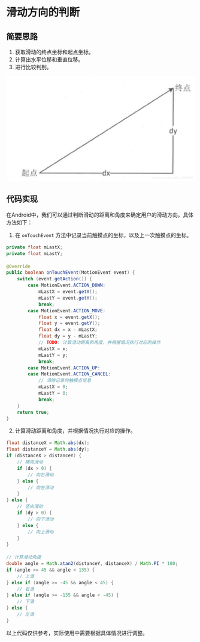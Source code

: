 # 滑动方向的判断

## 简要思路

1. 获取滑动的终点坐标和起点坐标。
2. 计算出水平位移和垂直位移。
3. 进行比较判别。

![](../img/e1f4e871.png)

## 代码实现

在Android中，我们可以通过判断滑动的距离和角度来确定用户的滑动方向。具体方法如下：

1. 在 `onTouchEvent` 方法中记录当前触摸点的坐标，以及上一次触摸点的坐标。

```java
private float mLastX;
private float mLastY;

@Override
public boolean onTouchEvent(MotionEvent event) {
    switch (event.getAction()) {
        case MotionEvent.ACTION_DOWN:
            mLastX = event.getX();
            mLastY = event.getY();
            break;
        case MotionEvent.ACTION_MOVE:
            float x = event.getX();
            float y = event.getY();
            float dx = x - mLastX;
            float dy = y - mLastY;
            // TODO: 计算滑动距离和角度，并根据情况执行对应的操作
            mLastX = x;
            mLastY = y;
            break;
        case MotionEvent.ACTION_UP:
        case MotionEvent.ACTION_CANCEL:
            // 清除记录的触摸点信息
            mLastX = 0;
            mLastY = 0;
            break;
    }
    return true;
}
```

2. 计算滑动距离和角度，并根据情况执行对应的操作。

```java
float distanceX = Math.abs(dx);
float distanceY = Math.abs(dy);
if (distanceX > distanceY) {
    // 横向滑动
    if (dx > 0) {
        // 向右滑动
    } else {
        // 向左滑动
    }
} else {
    // 竖向滑动
    if (dy > 0) {
        // 向下滑动
    } else {
        // 向上滑动
    }
}

// 计算滑动角度
double angle = Math.atan2(distanceY, distanceX) / Math.PI * 180;
if (angle >= 45 && angle < 135) {
    // 上滑
} else if (angle >= -45 && angle < 45) {
    // 右滑
} else if (angle >= -135 && angle < -45) {
    // 下滑
} else {
    // 左滑
}
```

以上代码仅供参考，实际使用中需要根据具体情况进行调整。